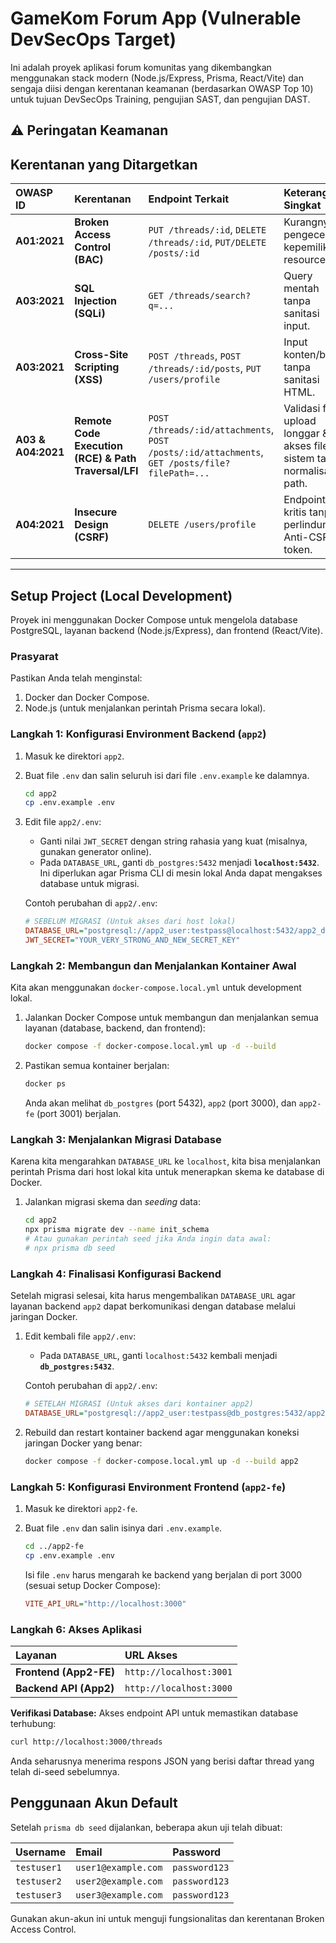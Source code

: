 # GameKom Forum App (Vulnerable DevSecOps Target)

Ini adalah proyek aplikasi forum komunitas yang dikembangkan menggunakan stack modern (Node.js/Express, Prisma, React/Vite) dan sengaja diisi dengan kerentanan keamanan (berdasarkan OWASP Top 10) untuk tujuan DevSecOps Training, pengujian SAST, dan pengujian DAST.

## ⚠️ Peringatan Keamanan

## Kerentanan yang Ditargetkan

| OWASP ID | Kerentanan | Endpoint Terkait | Keterangan Singkat |
| :--- | :--- | :--- | :--- |
| **A01:2021** | **Broken Access Control (BAC)** | `PUT /threads/:id`, `DELETE /threads/:id`, `PUT/DELETE /posts/:id` | Kurangnya pengecekan kepemilikan resource. |
| **A03:2021** | **SQL Injection (SQLi)** | `GET /threads/search?q=...` | Query mentah tanpa sanitasi input. |
| **A03:2021** | **Cross-Site Scripting (XSS)** | `POST /threads`, `POST /threads/:id/posts`, `PUT /users/profile` | Input konten/bio tanpa sanitasi HTML. |
| **A03 & A04:2021** | **Remote Code Execution (RCE) & Path Traversal/LFI** | `POST /threads/:id/attachments`, `POST /posts/:id/attachments`, `GET /posts/file?filePath=...` | Validasi file upload longgar & akses file sistem tanpa normalisasi path. |
| **A04:2021** | **Insecure Design (CSRF)** | `DELETE /users/profile` | Endpoint kritis tanpa perlindungan Anti-CSRF token. |

---

## Setup Project (Local Development)

Proyek ini menggunakan Docker Compose untuk mengelola database PostgreSQL, layanan backend (Node.js/Express), dan frontend (React/Vite).

### Prasyarat

Pastikan Anda telah menginstal:
1. Docker dan Docker Compose.
2. Node.js (untuk menjalankan perintah Prisma secara lokal).

### Langkah 1: Konfigurasi Environment Backend (`app2`)

1.  Masuk ke direktori `app2`.
2.  Buat file `.env` dan salin seluruh isi dari file `.env.example` ke dalamnya.

    ```bash
    cd app2
    cp .env.example .env
    ```

3.  Edit file `app2/.env`:
    *   Ganti nilai `JWT_SECRET` dengan string rahasia yang kuat (misalnya, gunakan generator online).
    *   Pada `DATABASE_URL`, ganti `db_postgres:5432` menjadi **`localhost:5432`**. Ini diperlukan agar Prisma CLI di mesin lokal Anda dapat mengakses database untuk migrasi.

    Contoh perubahan di `app2/.env`:

    ```ini
    # SEBELUM MIGRASI (Untuk akses dari host lokal)
    DATABASE_URL="postgresql://app2_user:testpass@localhost:5432/app2_db?schema=public"
    JWT_SECRET="YOUR_VERY_STRONG_AND_NEW_SECRET_KEY"
    ```

### Langkah 2: Membangun dan Menjalankan Kontainer Awal

Kita akan menggunakan `docker-compose.local.yml` untuk development lokal.

1.  Jalankan Docker Compose untuk membangun dan menjalankan semua layanan (database, backend, dan frontend):

    ```bash
    docker compose -f docker-compose.local.yml up -d --build
    ```

2.  Pastikan semua kontainer berjalan:
    ```bash
    docker ps
    ```
    Anda akan melihat `db_postgres` (port 5432), `app2` (port 3000), dan `app2-fe` (port 3001) berjalan.

### Langkah 3: Menjalankan Migrasi Database

Karena kita mengarahkan `DATABASE_URL` ke `localhost`, kita bisa menjalankan perintah Prisma dari host lokal kita untuk menerapkan skema ke database di Docker.

1.  Jalankan migrasi skema dan *seeding* data:

    ```bash
    cd app2
    npx prisma migrate dev --name init_schema
    # Atau gunakan perintah seed jika Anda ingin data awal:
    # npx prisma db seed
    ```

### Langkah 4: Finalisasi Konfigurasi Backend

Setelah migrasi selesai, kita harus mengembalikan `DATABASE_URL` agar layanan backend `app2` dapat berkomunikasi dengan database melalui jaringan Docker.

1.  Edit kembali file `app2/.env`:
    *   Pada `DATABASE_URL`, ganti `localhost:5432` kembali menjadi **`db_postgres:5432`**.

    Contoh perubahan di `app2/.env`:

    ```ini
    # SETELAH MIGRASI (Untuk akses dari kontainer app2)
    DATABASE_URL="postgresql://app2_user:testpass@db_postgres:5432/app2_db?schema=public"
    ```

2.  Rebuild dan restart kontainer backend agar menggunakan koneksi jaringan Docker yang benar:

    ```bash
    docker compose -f docker-compose.local.yml up -d --build app2
    ```

### Langkah 5: Konfigurasi Environment Frontend (`app2-fe`)

1.  Masuk ke direktori `app2-fe`.
2.  Buat file `.env` dan salin isinya dari `.env.example`.

    ```bash
    cd ../app2-fe
    cp .env.example .env
    ```

    Isi file `.env` harus mengarah ke backend yang berjalan di port 3000 (sesuai setup Docker Compose):

    ```ini
    VITE_API_URL="http://localhost:3000"
    ```

### Langkah 6: Akses Aplikasi

| Layanan | URL Akses |
| :--- | :--- |
| **Frontend (App2-FE)** | `http://localhost:3001` |
| **Backend API (App2)** | `http://localhost:3000` |

**Verifikasi Database:**
Akses endpoint API untuk memastikan database terhubung:

```bash
curl http://localhost:3000/threads
```
Anda seharusnya menerima respons JSON yang berisi daftar thread yang telah di-seed sebelumnya.

## Penggunaan Akun Default

Setelah `prisma db seed` dijalankan, beberapa akun uji telah dibuat:

| Username | Email | Password |
| :--- | :--- | :--- |
| `testuser1` | `user1@example.com` | `password123` |
| `testuser2` | `user2@example.com` | `password123` |
| `testuser3` | `user3@example.com` | `password123` |

Gunakan akun-akun ini untuk menguji fungsionalitas dan kerentanan Broken Access Control.